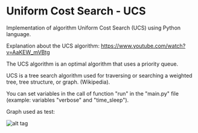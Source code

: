 # Uniform Cost Search - UCS
Implementation of algorithm Uniform Cost Search (UCS) using Python language.

Explanation about the UCS algorithm: https://www.youtube.com/watch?v=AaKEW_mVBtg

The UCS algorithm is an optimal algorithm that uses a priority queue. 

UCS is a tree search algorithm used for traversing or searching a weighted tree, tree structure, or graph. (Wikipedia).

You can set variables in the call of function "run" in the "main.py" file (example: variables "verbose" and "time_sleep").

Graph used as test:

![alt tag](https://raw.githubusercontent.com/marcoscastro/ucs/master/example_graph.png)

